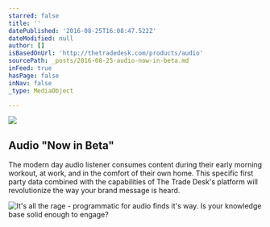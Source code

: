 ```yaml
---
starred: false
title: ''
datePublished: '2016-08-25T16:08:47.522Z'
dateModified: null
author: []
isBasedOnUrl: 'http://thetradedesk.com/products/audio'
sourcePath: _posts/2016-08-25-audio-now-in-beta.md
inFeed: true
hasPage: false
inNav: false
_type: MediaObject

---
```

<article style=""><img src="http://thetradedesk.com/assets/general/_1170x1170_crop_center-center_85/audio-image-1000x583-2.jpg" /><h1>Audio "Now in Beta"</h1><p>The modern day audio listener consumes content during their early morning workout, at work, and in the comfort of their own home. This specific first party data combined with the capabilities of The Trade Desk's platform will revolutionize the way your brand message is heard.</p></article>

![It's all the rage - programmatic for audio finds it's way.  Is your knowledge base solid enough to engage?](https://the-grid-user-content.s3-us-west-2.amazonaws.com/0eb29e4e-36f5-4143-b87f-d968c75336b6.jpg)